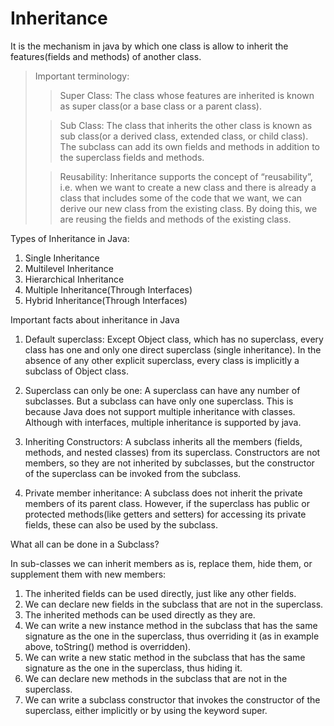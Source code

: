 # Inheritance
It is the mechanism in java by which one class is allow to inherit the features(fields and methods) of another class.

> Important terminology:
> 
> > Super Class: The class whose features are inherited is known as super class(or a base class or a parent class).
> 
> > Sub Class: The class that inherits the other class is known as sub class(or a derived class, extended class, or child class). The subclass can add its own fields and methods in addition to the superclass fields and methods.
>
> > Reusability: Inheritance supports the concept of “reusability”, i.e. when we want to create a new class and there is already a class that includes some of the code that we want, we can derive our new class from the existing class. By doing this, we are reusing the fields and methods of the existing class.

Types of Inheritance in Java:

1. Single Inheritance
2. Multilevel Inheritance
3. Hierarchical Inheritance
4. Multiple Inheritance(Through Interfaces) 
5. Hybrid Inheritance(Through Interfaces) 

Important facts about inheritance in Java

1. Default superclass: Except Object class, which has no superclass, every class has one and only one direct superclass (single inheritance). In the absence of any other explicit superclass, every class is implicitly a subclass of Object class.

2. Superclass can only be one: A superclass can have any number of subclasses. But a subclass can have only one superclass. This is because Java does not support multiple inheritance with classes. Although with interfaces, multiple inheritance is supported by java.

3. Inheriting Constructors: A subclass inherits all the members (fields, methods, and nested classes) from its superclass. Constructors are not members, so they are not inherited by subclasses, but the constructor of the superclass can be invoked from the subclass.

4. Private member inheritance: A subclass does not inherit the private members of its parent class. However, if the superclass has public or protected methods(like getters and setters) for accessing its private fields, these can also be used by the subclass.

What all can be done in a Subclass?

In sub-classes we can inherit members as is, replace them, hide them, or supplement them with new members:

1. The inherited fields can be used directly, just like any other fields.
2. We can declare new fields in the subclass that are not in the superclass.
3. The inherited methods can be used directly as they are.
4. We can write a new instance method in the subclass that has the same signature as the one in the superclass, thus overriding it (as in example above, toString() method is overridden).
5. We can write a new static method in the subclass that has the same signature as the one in the superclass, thus hiding it.
6. We can declare new methods in the subclass that are not in the superclass.
7. We can write a subclass constructor that invokes the constructor of the superclass, either implicitly or by using the keyword super.